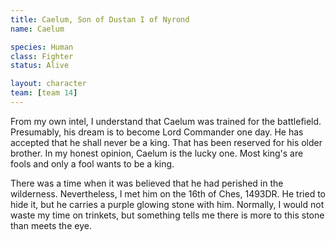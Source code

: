```yaml
---
title: Caelum, Son of Dustan I of Nyrond
name: Caelum

species: Human
class: Fighter
status: Alive

layout: character
team: [team 14]
---
```


From my own intel, I understand that Caelum was trained for the battlefield. Presumably, his dream is to become Lord Commander one day. He has accepted that he shall never be a king. That has been reserved for his older brother. In my honest opinion, Caelum is the lucky one. Most king's are fools and only a fool wants to be a king.

There was a time when it was believed that he had perished in the wilderness. Nevertheless, I met him on the 16th of Ches, 1493DR. He tried to hide it, but he carries a purple glowing stone with him. Normally, I would not waste my time on trinkets, but something tells me there is more to this stone than meets the eye.

